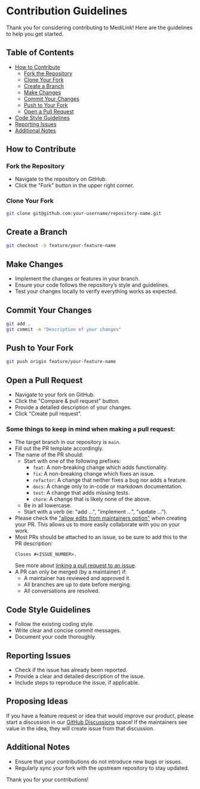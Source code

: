 # Contribution Guidelines

Thank you for considering contributing to MediLink! Here are the guidelines to help you get started.

## Table of Contents

- [How to Contribute](#how-to-contribute)
  - [Fork the Repository](#fork-the-repository)
  - [Clone Your Fork](#clone-your-fork)
  - [Create a Branch](#create-a-branch)
  - [Make Changes](#make-changes)
  - [Commit Your Changes](#commit-your-changes)
  - [Push to Your Fork](#push-to-your-fork)
  - [Open a Pull Request](#open-a-pull-request)
- [Code Style Guidelines](#code-style-guidelines)
- [Reporting Issues](#reporting-issues)
- [Additional Notes](#additional-notes)

## How to Contribute

### Fork the Repository

- Navigate to the repository on GitHub.
- Click the "Fork" button in the upper right corner.

### Clone Your Fork

```sh
git clone git@github.com:your-username/repository-name.git
```

## Create a Branch

```sh
git checkout -b feature/your-feature-name
```

## Make Changes

- Implement the changes or features in your branch.
- Ensure your code follows the repository’s style and guidelines.
- Test your changes locally to verify everything works as expected.

## Commit Your Changes

```sh
git add .
git commit -m "Description of your changes"
```

## Push to Your Fork

```sh
git push origin feature/your-feature-name
```

## Open a Pull Request

- Navigate to your fork on GitHub.
- Click the "Compare & pull request" button.
- Provide a detailed description of your changes.
- Click "Create pull request".

### Some things to keep in mind when making a pull request:

- The target branch in our repository is `main`.
- Fill out the PR template accordingly.
- The name of the PR should:
  - Start with one of the following prefixes:
    - `feat`: A non-breaking change which adds functionality.
    - `fix`: A non-breaking change which fixes an issue.
    - `refactor`: A change that neither fixes a bug nor adds a feature.
    - `docs`: A change only to in-code or markdown documentation.
    - `test`: A change that adds missing tests.
    - `chore`: A change that is likely none of the above.
  - Be in all lowercase.
  - Start with a verb (ie: "add ...", "implement ...", "update ...").
- Please check the ["allow edits from maintainers option"](https://docs.github.com/en/pull-requests/collaborating-with-pull-requests/working-with-forks/allowing-changes-to-a-pull-request-branch-created-from-a-fork)
  when creating your PR. This allows us to more easily collaborate with you on
  your work.
- Most PRs should be attached to an issue, so be sure to add this to the PR
  description:
  ```
  Closes #<ISSUE_NUMBER>.
  ```
  See more about [linking a pull request to an issue](https://docs.github.com/en/issues/tracking-your-work-with-issues/linking-a-pull-request-to-an-issue).
- A PR can only be merged (by a maintainer) if:
  - A maintainer has reviewed and approved it.
  - All branches are up to date before merging.
  - All conversations are resolved.

## Code Style Guidelines

- Follow the existing coding style.
- Write clear and concise commit messages.
- Document your code thoroughly.

## Reporting Issues

- Check if the issue has already been reported.
- Provide a clear and detailed description of the issue.
- Include steps to reproduce the issue, if applicable.

## Proposing Ideas

If you have a feature request or idea that would improve our product, please
start a discussion in our [GitHub Discussions](https://github.com/orgs/medilink-org/discussions) space!
If the maintainers see value in the idea, they will create issue from that
discussion.

## Additional Notes

- Ensure that your contributions do not introduce new bugs or issues.
- Regularly sync your fork with the upstream repository to stay updated.

Thank you for your contributions!
